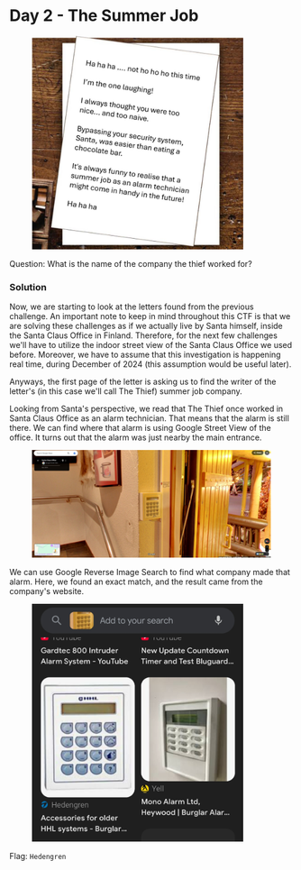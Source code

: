 # Day 2 - The Summer Job

<figure><img src="../../../.gitbook/assets/Day2_Letter.png" alt="" width="375"><figcaption></figcaption></figure>

Question: What is the name of the company the thief worked for?

### Solution

Now, we are starting to look at the letters found from the previous challenge. An important note to keep in mind throughout this CTF is that we are solving these challenges as if we actually live by Santa himself, inside the Santa Claus Office in Finland. Therefore, for the next few challenges we'll have to utilize the indoor street view of the Santa Claus Office we used before. Moreover, we have to assume that this investigation is happening real time, during December of 2024 (this assumption would be useful later).

Anyways, the first page of the letter is asking us to find the writer of the letter's (in this case we'll call The Thief) summer job company.

Looking from Santa's perspective, we read that The Thief once worked in Santa Claus Office as an alarm technician. That means that the alarm is still there. We can find where that alarm is using Google Street View of the office. It turns out that the alarm was just nearby the main entrance.

<figure><img src="../../../.gitbook/assets/image (52).png" alt=""><figcaption></figcaption></figure>

We can use Google Reverse Image Search to find what company made that alarm. Here, we found an exact match, and the result came from the company's website.

<figure><img src="../../../.gitbook/assets/image (53).png" alt="" width="375"><figcaption></figcaption></figure>

Flag: `Hedengren`
